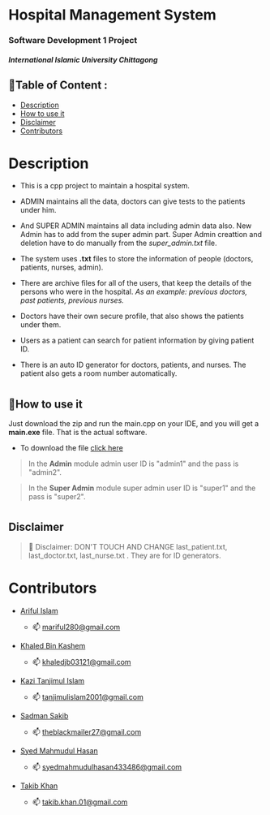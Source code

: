 # Hospital Management System
### Software Development 1 Project
##### International Islamic University Chittagong


## 📃Table of Content :
-   <a href="#Description">Description</a>  
-   <a href="#how-to-use-it">How to use it</a>  
-   <a href="#disclaimer">Disclaimer</a>
-   <a href="#contributors">Contributors</a>
<!-- -   <a href="#ss">SnapShots</a> -->



# <h1 class="Description">Description</h1>
<!-- ## Description -->
   - This is a cpp project to maintain a hospital system.

   - ADMIN maintains all the data, doctors can give tests to the patients under him.

   - And SUPER ADMIN maintains all data including admin data also. New Admin has to add from the super admin part. Super Admin creattion and deletion have to do manually from the _super_admin.txt_ file.

   - The system uses **.txt** files to store the information of people (doctors, patients, nurses, admin).

   - There are archive files for all of the users, that keep the details of the persons who were in the hospital.
      _As an example: previous doctors, past patients, previous nurses._
   - Doctors have their own secure profile, that also shows the patients under them.

   - Users as a patient can search for patient information by giving patient ID.

   - There is an auto ID generator for doctors, patients, and nurses. The patient also gets a room number automatically.


# <h2 class="how-to-use-it">📜How to use it</h2> 
<!-- ## How to use it -->

Just download the zip and run the main.cpp on your IDE, and you will get a **main.exe** file. That is the actual software.

- To download the file [click here](https://github.com/Tanjim605/Hospital_Management_System/archive/refs/heads/main.zip) 

> In the **Admin** module admin user ID is "admin1" and the pass is "admin2".

> In the **Super Admin** module super admin user ID is "super1" and the pass is "super2".

#  <h2 class="Disclaimer">Disclaimer</h2>

 > 🚫 Disclaimer: DON'T TOUCH AND CHANGE last_patient.txt, last_doctor.txt, last_nurse.txt . They are for ID generators.


# <h1 class="Contributors">Contributors</h1>
<!-- # Contributors_ -->
- [Ariful Islam](https://github.com/imArif0)
   - 📫 mariful280@gmail.com

- [Khaled Bin Kashem](https://github.com/khaled03121)
   - 📫 khaledjb03121@gmail.com

- [Kazi Tanjimul Islam](https://github.com/Tanjim605)
   - 📫 tanjimulislam2001@gmail.com

- [Sadman Sakib](https://github.com/SaDDman)
   - 📫 theblackmailer27@gmail.com

- [Syed Mahmudul Hasan](https://github.com/syedtanvir09)
   - 📫 syedmahmudulhasan433486@gmail.com

- [Takib Khan](https://github.com/thetakibkhan)
   - 📫 takib.khan.01@gmail.com

<!-- 
# <h2 class="ss">SnapShots: 📷</h2>
<!-- ## SnapShot: 📷 -->

<!-- // you gotta add some images here. -->
